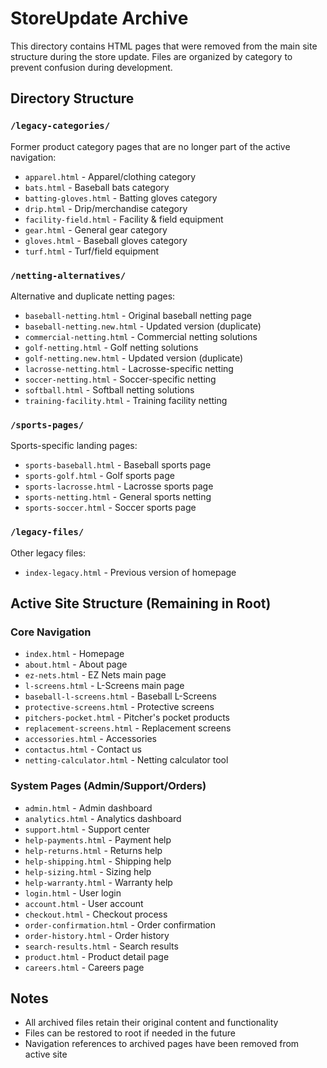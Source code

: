 # StoreUpdate Archive

This directory contains HTML pages that were removed from the main site structure during the store update. Files are organized by category to prevent confusion during development.

## Directory Structure

### `/legacy-categories/`
Former product category pages that are no longer part of the active navigation:
- `apparel.html` - Apparel/clothing category
- `bats.html` - Baseball bats category  
- `batting-gloves.html` - Batting gloves category
- `drip.html` - Drip/merchandise category
- `facility-field.html` - Facility & field equipment
- `gear.html` - General gear category
- `gloves.html` - Baseball gloves category
- `turf.html` - Turf/field equipment

### `/netting-alternatives/`
Alternative and duplicate netting pages:
- `baseball-netting.html` - Original baseball netting page
- `baseball-netting.new.html` - Updated version (duplicate)
- `commercial-netting.html` - Commercial netting solutions
- `golf-netting.html` - Golf netting solutions
- `golf-netting.new.html` - Updated version (duplicate)
- `lacrosse-netting.html` - Lacrosse-specific netting
- `soccer-netting.html` - Soccer-specific netting
- `softball.html` - Softball netting solutions
- `training-facility.html` - Training facility netting

### `/sports-pages/`
Sports-specific landing pages:
- `sports-baseball.html` - Baseball sports page
- `sports-golf.html` - Golf sports page
- `sports-lacrosse.html` - Lacrosse sports page
- `sports-netting.html` - General sports netting
- `sports-soccer.html` - Soccer sports page

### `/legacy-files/`
Other legacy files:
- `index-legacy.html` - Previous version of homepage

## Active Site Structure (Remaining in Root)

### Core Navigation
- `index.html` - Homepage
- `about.html` - About page
- `ez-nets.html` - EZ Nets main page
- `l-screens.html` - L-Screens main page
- `baseball-l-screens.html` - Baseball L-Screens
- `protective-screens.html` - Protective screens
- `pitchers-pocket.html` - Pitcher's pocket products
- `replacement-screens.html` - Replacement screens
- `accessories.html` - Accessories
- `contactus.html` - Contact us
- `netting-calculator.html` - Netting calculator tool

### System Pages (Admin/Support/Orders)
- `admin.html` - Admin dashboard
- `analytics.html` - Analytics dashboard
- `support.html` - Support center
- `help-payments.html` - Payment help
- `help-returns.html` - Returns help
- `help-shipping.html` - Shipping help
- `help-sizing.html` - Sizing help
- `help-warranty.html` - Warranty help
- `login.html` - User login
- `account.html` - User account
- `checkout.html` - Checkout process
- `order-confirmation.html` - Order confirmation
- `order-history.html` - Order history
- `search-results.html` - Search results
- `product.html` - Product detail page
- `careers.html` - Careers page

## Notes
- All archived files retain their original content and functionality
- Files can be restored to root if needed in the future
- Navigation references to archived pages have been removed from active site